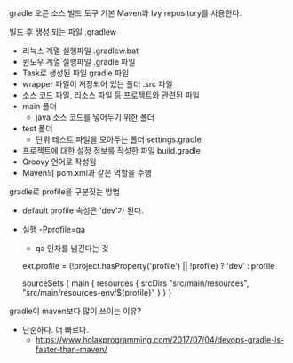 gradle
오픈 소스 빌드 도구
기본 Maven과 Ivy repository를 사용한다.


빌드 후 생성 되는 파일
.gradlew
 - 리눅스 계열 실행파일
.gradlew.bat
 - 윈도우 계열 실행파일
.gradle 파일
 - Task로 생성된 파일
gradle 파일
 - wrapper 파일이 저장되어 있는 폴더
.src 파일
 - 소스 코드 파일, 리소스 파일 등 프로젝트와 관련된 파일
 - main 폴더
   - java 소스 코드를 넣어두기 위한 폴더
 - test 폴더
   - 단위 테스트 파일을 모아두는 폴더
settings.gradle
 - 프로젝트에 대한 설정 정보를 작성한 파일
build.gradle
 - Groovy 언어로 작성됨
 - Maven의 pom.xml과 같은 역할을 수행

gradle로 profile을 구분짓는 방법
 - default profile 속성은 'dev'가 된다.
 - 실행 -Pprofile=qa
    - qa 인자를 넘긴다는 것
  
    
    ext.profile = (!project.hasProperty('profile') || !profile) ? 'dev' : profile
    
    sourceSets {
    	main {
    		resources {
    			srcDirs "src/main/resources", "src/main/resources-env/${profile}"
    		}
    	}
    }

gradle이 maven보다 많이 쓰이는 이유?
 - 단순하다. 더 빠르다.
   - https://www.holaxprogramming.com/2017/07/04/devops-gradle-is-faster-than-maven/
 